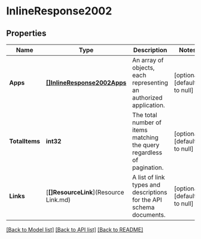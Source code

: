 # InlineResponse2002

## Properties
Name | Type | Description | Notes
------------ | ------------- | ------------- | -------------
**Apps** | [**[]InlineResponse2002Apps**](inline_response_200_2_apps.md) | An array of objects, each representing an authorized application. | [optional] [default to null]
**TotalItems** | **int32** | The total number of items matching the query regardless of pagination. | [optional] [default to null]
**Links** | [**[]ResourceLink**](Resource Link.md) | A list of link types and descriptions for the API schema documents. | [optional] [default to null]

[[Back to Model list]](../README.md#documentation-for-models) [[Back to API list]](../README.md#documentation-for-api-endpoints) [[Back to README]](../README.md)


